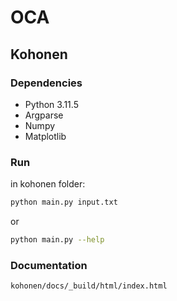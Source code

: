 # OCA

## Kohonen

### Dependencies

* Python 3.11.5
* Argparse
* Numpy
* Matplotlib

### Run

in kohonen folder:

```sh
python main.py input.txt
```

or

```sh
python main.py --help
```

### Documentation

```sh
kohonen/docs/_build/html/index.html
```